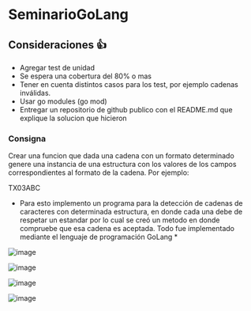 # SeminarioGoLang

## Consideraciones 👍
- Agregar test de unidad
- Se espera una cobertura del 80% o mas
- Tener en cuenta distintos casos para los test, por ejemplo cadenas inválidas.
- Usar go modules (go mod)
- Entregar un repositorio de github publico con el README.md que explique la solucion que hicieron
### Consigna

Crear una funcion que dada una cadena con un formato determinado genere una instancia de una estructura con los valores de los campos correspondientes al formato de la cadena. Por ejemplo:

TX03ABC

* Para esto implemento un programa para la detección de cadenas de caracteres con determinada estructura, en donde cada una debe de respetar un estandar por lo cual se creó un metodo en donde compruebe que esa cadena es aceptada. Todo fue implementado mediante el lenguaje de programación GoLang *

![image](https://user-images.githubusercontent.com/39970358/133549827-6eb8642a-9fd5-4165-ba58-b4fff63c045d.png)

 


![image](https://user-images.githubusercontent.com/39970358/133549779-a08a0150-87ec-4beb-b7d7-89d09f212dd6.png)


![image](https://user-images.githubusercontent.com/39970358/133551987-94da43ec-b383-427b-b8a7-8ef1542bf665.png)


![image](https://user-images.githubusercontent.com/39970358/133551602-9dd4358b-8ade-404b-ac83-12a28499d66b.png)
